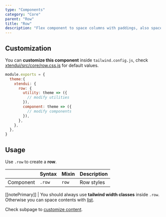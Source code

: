 ```yaml
---
type: "Components"
category: "Core"
parent: "Row"
title: "Row"
description: "Flex component to space columns with paddings, also spaces vertically."
---
```


## Customization

You can **customize this component** inside `tailwind.config.js`, check [xtendui/src/core/row.css.js](https://github.com/minimit/xtendui/blob/beta/src/core/row.css.js) for default values.

```jsx
module.exports = {
  theme:{
    xtendui: {
      row: {
        utility: theme => ({
          // modify utilities
        }),
        component: theme => ({
          // modify components
        }),
      },
    },
  },
}
```

## Usage

Use `.row` to create a **row**.

<div class="overflow-sub overflow-y-hidden overflow-x-scroll my-4 mt-fc mb-lc w-full">

|                      | Syntax                          | Mixin            | Description                   |
| ----------------------- | ----------------------------------------- | -----------------------------| ----------------------------- |
| Component                  | `.row`                     | `row`                | Row styles            |

</div>

<demo>
  <demovanilla src="vanilla/components/core/row/usage">
  </demovanilla>
</demo>

[[notePrimary]]
| You should always use **tailwind width classes** inside `.row`. Otherwise you can space contents with [list](/components/core/list).

Check subpage to [customize content](/components/core/row/content).
